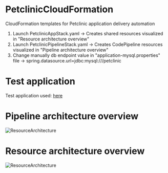 # PetclinicCloudFormation
CloudFormation templates for Petclinic application delivery automation
1. Launch PetclinicAppStack.yaml -> Creates shared resources visualized in "Resource architecture overview"
2. Launch PetclinicPipelineStack.yaml -> Creates CodePipeline resources visualized in "Pipeline architecture overview"
3. Change manually db endpoint value in "application-mysql.properties" file -> spring.datasource.url=jdbc:mysql://<endpoint>/petclinic 

# Test application
Test application used: [here](https://github.com/spring-projects/spring-petclinic)

# Pipeline architecture overview
![ResourceArchitecture](https://github.com/janisliepins/PetclinicCloudFormation/blob/develop/PetclinicPipelineArchitecture.png)

# Resource architecture overview
![ResourceArchitecture](https://github.com/janisliepins/PetclinicCloudFormation/blob/develop/PetclinicResourceArchitecture.png)

